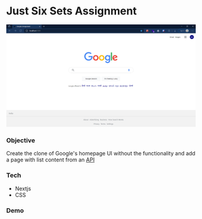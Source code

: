 # Just Six Sets Assignment 

![The San Juan Mountains are beautiful!](/public/preview.png "San Juan Mountains")


### Objective

Create the clone of Google's homepage UI without the functionality and add a page with list content from an [API](https://jsonplaceholder.typicode.com/posts)

### Tech

- Nextjs 
- CSS

### Demo






